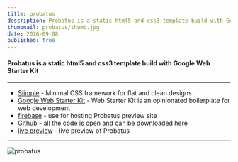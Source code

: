 ```yaml
---
title: probatus
description: Probatus is a static html5 and css3 template build with Google Web Starter Kit
thumbnail: probatus/thumb.jpg
date: 2016-09-08
published: true
---
```


#### Probatus is a static html5 and css3 template build with Google Web Starter Kit

---

* [Siimple](http://siimple.juanes.xyz) - Minimal CSS framework for flat and clean designs.
* [Google Web Starter Kit](https://github.com/google/web-starter-kit/tree/v0.6.5) - Web Starter Kit is an opinionated boilerplate for web development
* [firebase](https://firebase.google.com) - use for hosting Probatus preview site
* [Github](https://github.com/kerrongordon/Probatus) - all the code is open and can be downloaded here
* [live preview](https://probatus-ceb59.firebaseapp.com) - live preview of Probatus

---

![probatus](assets/blog/probatus/desktop.jpg)
